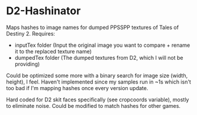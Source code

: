 # D2-Hashinator
Maps hashes to image names for dumped PPSSPP textures of Tales of Destiny 2.
Requires: 
- inputTex folder (Input the original image you want to compare + rename it to the replaced texture name)
- dumpedTex folder (The dumped textures from D2, which I will not be providing)

Could be optimized some more with a binary search for image size (width, height), I feel. 
Haven't implemented since my samples run in ~1s which isn't too bad if I'm mapping hashes once every version update.

Hard coded for D2 skit faces specifically (see cropcoords variable), mostly to eliminate noise. Could be modified to match hashes for other games.
